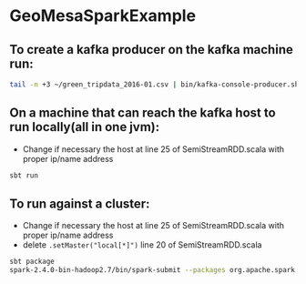 # GeoMesaSparkExample

## To create a kafka producer on the kafka machine run:

```bash
tail -n +3 ~/green_tripdata_2016-01.csv | bin/kafka-console-producer.sh --broker-list localhost:9092 --topic sparkstream2
```



## On a machine that can reach the kafka host to run locally(all in one jvm):

* Change if necessary the host at line 25 of SemiStreamRDD.scala with proper ip/name address

```bash
sbt run
```

## To run against a cluster:

* Change if necessary the host at line 25 of SemiStreamRDD.scala with proper ip/name address
* delete `.setMaster("local[*]")` line 20 of SemiStreamRDD.scala



```bash
sbt package
spark-2.4.0-bin-hadoop2.7/bin/spark-submit --packages org.apache.spark:spark-sql-kafka-0-10_2.11:2.2.0 org.datasyslab:geospark:1.1.2 ./geospark_2.11-0.1.0-SNAPSHOT.jar

```


